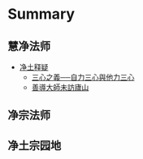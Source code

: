 # Summary

## 慧净法师

* [净土释疑](README.md)
  * [三心之義──自力三心與他力三心](san-xin-zhi-yi-2500-2500-zi-li-san-xin-yu-ta-li-san-5fc3-md.md)
  * [善導大師未訪廬山](shan-dao-da-shi-wei-fang-lu-shan.md)

## 净宗法师

## 净土宗园地

